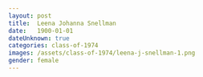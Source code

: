 ```yaml
---
layout: post
title:  Leena Johanna Snellman
date:   1900-01-01
dateUnknown: true
categories: class-of-1974
images: /assets/class-of-1974/leena-j-snellman-1.png
gender: female
---
```


